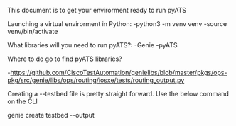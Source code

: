 This document is to get your envirorment ready to run pyATS

Launching a virtual envirorment in Python:
-python3 -m venv venv
-source venv/bin/activate

What libraries will you need to run pyATS?:
-Genie
-pyATS

Where to do go to find pyATS libraries?

-https://github.com/CiscoTestAutomation/genielibs/blob/master/pkgs/ops-pkg/src/genie/libs/ops/routing/iosxe/tests/routing_output.py

Creating a --testbed file is pretty straight forward. Use the below command on the CLI

genie create testbed --output <myfilelocation>
